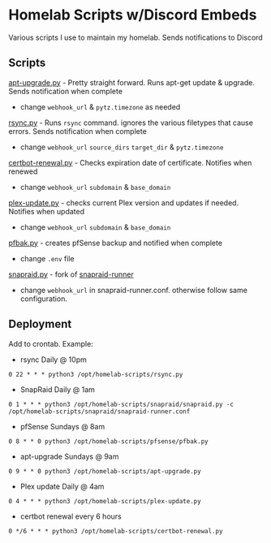 
# Homelab Scripts w/Discord Embeds

Various scripts I use to maintain my homelab. Sends notifications to Discord




## Scripts


[apt-upgrade.py](https://github.com/sicXnull/homelab-scripts/blob/main/apt-upgrade.py) - Pretty straight forward. Runs apt-get update & upgrade. Sends notification when complete 
- change `webhook_url` &  `pytz.timezone` as needed

[rsync.py](https://github.com/sicXnull/homelab-scripts/blob/main/rsync.py) - Runs `rsync` command. ignores the various filetypes that cause errors. Sends notification when complete 
- change `webhook_url` `source_dirs` `target_dir` & `pytz.timezone`

[certbot-renewal.py](https://github.com/sicXnull/homelab-scripts/blob/main/certbot-renewal.py) - Checks expiration date of certificate. Notifies when renewed
- change `webhook_url` `subdomain` & `base_domain`

[plex-update.py](https://github.com/sicXnull/homelab-scripts/blob/main/plex-update.py) - checks current Plex version and updates if needed. Notifies when updated
- change `webhook_url` `subdomain` & `base_domain`

[pfbak.py](https://github.com/sicXnull/homelab-scripts/blob/main/pfsense-backup/pfbak.py) - creates pfSense backup and notified when complete
- change `.env` file

[snapraid.py](https://github.com/sicXnull/homelab-scripts/blob/main/snapraid/snapraid.py) - fork of [snapraid-runner](https://github.com/Chronial/snapraid-runner) 
- change `webhook_url` in snapraid-runner.conf. otherwise follow same configuration. 


## Deployment

Add to crontab. Example:

- rsync Daily @ 10pm

```
0 22 * * * python3 /opt/homelab-scripts/rsync.py
```

- SnapRaid Daily @ 1am
```
0 1 * * * python3 /opt/homelab-scripts/snapraid/snapraid.py -c /opt/homelab-scripts/snapraid/snapraid-runner.conf
```

- pfSense Sundays @ 8am
```
0 8 * * 0 python3 /opt/homelab-scripts/pfsense/pfbak.py
```

- apt-upgrade Sundays @ 9am

```
0 9 * * 0 python3 /opt/homelab-scripts/apt-upgrade.py
```

- Plex update Daily @ 4am
```
0 4 * * * python3 /opt/homelab-scripts/plex-update.py

```

- certbot renewal every 6 hours
```
0 */6 * * * python3 /opt/homelab-scripts/certbot-renewal.py
```
